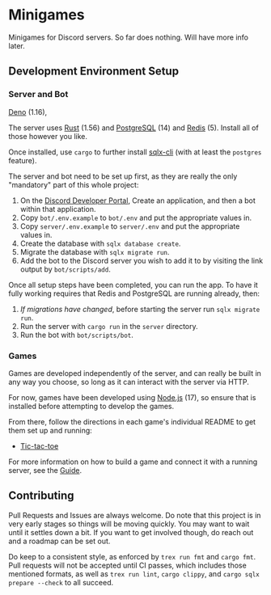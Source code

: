 # Minigames

Minigames for Discord servers. So far does nothing. Will have more info later.

## Development Environment Setup

### Server and Bot

[Deno][] (1.16),

The server uses [Rust][] (1.56) and [PostgreSQL][] (14) and [Redis][] (5).
Install all of those however you like.

Once installed, use `cargo` to further install [sqlx-cli][] (with at least the `postgres` feature).

The server and bot need to be set up first, as they are really the only "mandatory" part of this
whole project:
1.  On the [Discord Developer Portal][], Create an application, and then a bot within that application.
2.  Copy `bot/.env.example` to `bot/.env` and put the appropriate values in.
3.  Copy `server/.env.example` to `server/.env` and put the appropriate values in.
4.  Create the database with `sqlx database create`.
5.  Migrate the database with `sqlx migrate run`.
6.  Add the bot to the Discord server you wish to add it to by visiting the link output by `bot/scripts/add`.

[Node.js]: https://nodejs.org/en/
[Deno]: https://deno.land/
[Rust]: http://rust-lang.org/
[PostgreSQL]: https://www.postgresql.org/
[Redis]: https://redis.io/
[sqlx-cli]: https://crates.io/crates/sqlx-cli
[Discord Developer Portal]: https://discord.com/developers/

Once all setup steps have been completed, you can run the app. To have it fully working requires that
Redis and PostgreSQL are running already, then:
1.  *If migrations have changed*, before starting the server run `sqlx migrate run`.
2.  Run the server with `cargo run` in the `server` directory.
3.  Run the bot with `bot/scripts/bot`.

### Games

Games are developed independently of the server, and can really be built in any way you choose, so long
as it can interact with the server via HTTP.

For now, games have been developed using [Node.js][] (17), so ensure that is installed before attempting
to develop the games.

From there, follow the directions in each game's individual README to get them set up and running:
*   [Tic-tac-toe](./games/tictactoe/README.md)

For more information on how to build a game and connect it with a running server, see the [Guide][].

[Guide]: GUIDE.md

## Contributing

Pull Requests and Issues are always welcome. Do note that this project is in very early stages
so things will be moving quickly. You may want to wait until it settles down a bit. If you want
to get involved though, do reach out and a roadmap can be set out.

Do keep to a consistent style, as enforced by `trex run fmt` and `cargo fmt`. Pull requests will
not be accepted until CI passes, which includes those mentioned formats, as well as `trex run lint`,
`cargo clippy`, and `cargo sqlx prepare --check` to all succeed.
